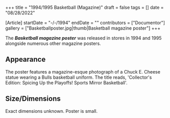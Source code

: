 +++
title = "1994/1995 Basketball (Magazine)"
draft = false
tags = []
date = "08/28/2022"

[Article]
startDate = "-/-/1994"
endDate = ""
contributors = ["Documentor"]
gallery = ["Basketballposter.jpg|thumb|Basketball magazine poster"]
+++

The <b><i>Basketball magazine poster</b></i> was released in stores in 1994 and 1995 alongside numerous other magazine posters.

<h2> Appearance </h2>
The poster features a magazine-esque photograph of a Chuck E. Cheese statue wearing a Bulls basketball uniform. The title reads, 'Collector's Edition: Spicing Up the Playoffs! Sports Mirror Basketball'.

<h2> Size/Dimensions </h2>
Exact dimensions unknown. Poster is small.